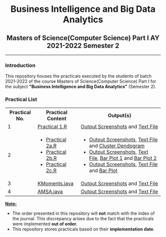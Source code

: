 # <center>Business Intelligence and Big Data Analytics </center>

## <center>Masters of Science(Computer Science) Part I AY 2021-2022 Semester 2</center>

---

### Introduction

This repository houses the practicals executed by the students of batch 2021-2022 of the course Masters of Science(Computer Science) Part I for the subject **"Business Intelligence and Big Data Analytics"** (Semester 2).

### Practical List
<table>
    <tr>
        <th>Practical No.</th>
        <th>Practical Content</th>
        <th>Output(s)</th>
    <tr>
    <tr>
        <td>1</td>
        <td><a href = "src/Practical 1.R">Practical 1.R</a></td>
        <td><a href = "output/screenshots/Practical 1">Output Screenshots</a> and <a href = "output/text_files/Practical 1.txt">Text File</a></td>
    </tr>
    <tr>
        <td>2</td>
        <td>
            <ul>
                <li><a href = "src/Practical 2a.R">Practical 2a.R</a></li>
                <li><a href = "src/Practical 2b.R">Practical 2b.R</a></li>
                <li><a href = "src/Practical 2c.R">Practical 2c.R</a></li>
            </ul>
        </td>
        <td>
            <ul>
                <li><a href = "output/screenshots/Practical 2/a">Output Screenshots</a>, <a href = "output/text_files/Practical 2a.txt">Text File</a> and <a href = "output/plots/Practical 2/Cluster_Dendogram.png">Cluster Dendogram</a></li>
                <li><a href = "output/screenshots/Practical 2/b">Output Screenshots</a>, <a href = "output/text_files/Practical 2b.txt">Text File</a>, <a href = "output/plots/Practical 2/Bar_Plot_1.png">Bar Plot 1</a> and <a href = "output/plots/Practical 2/Bar_Plot_2.png">Bar Plot 2</a></li>
                <li><a href = "output/screenshots/Practical 2/c">Output Screenshots</a>, <a href = "output/text_files/Practical 2c.txt">Text File</a> and <a href = "output/plots/Practical 2/Bar_Plot_3.png">Bar Plot</a></li>
            </ul>
        </td>
    </tr>
    <tr>
        <td>3</td>
        <td><a href = "src/KMoments.java">KMoments.java</a></td>
        <td><a href = "output/screenshots/Practical 3">Output Screenshots</a> and <a href = "output/text_files/Practical 3.txt">Text File</a></td>
    </tr>
    <tr>
        <td>4</td>
        <td><a href = "src/AMSA.java">AMSA.java</a></td>
        <td><a href = "output/screenshots/Practical 4">Output Screenshots</a> and <a href = "output/text_files/Practical 4.txt">Text File</a></td>
    </tr>
</table>

**<u>Note:</u>**
+ The order presented in this repository will **not** match with the index of the journal. This discrepancy arises due to the fact that the practicals were implemented **out of order.**
+ This repository stores practicals based on their **implementation date**.
